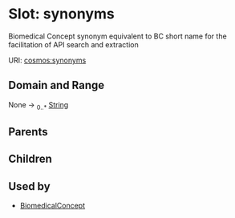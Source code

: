 
# Slot: synonyms


Biomedical Concept synonym equivalent to BC short name for the facilitation of API search and extraction

URI: [cosmos:synonyms](https://www.cdisc.org/cosmos/1-0synonyms)


## Domain and Range

None &#8594;  <sub>0..\*</sub> [String](types/String.md)

## Parents


## Children


## Used by

 * [BiomedicalConcept](BiomedicalConcept.md)

